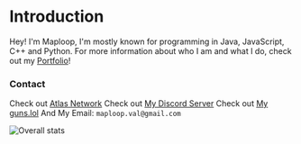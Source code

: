 # Introduction
Hey! I'm Maploop, I'm mostly known for programming in Java, JavaScript, C++ and Python.
For more information about who I am and what I do, check out my [Portfolio](https://maploop.github.io/)!

### Contact
Check out [Atlas Network](https://discord.gg/paper)
Check out [My Discord Server](https://discord.gg/xSPuekddJ6)
Check out [My guns.lol](https://guns.lol/maploop)
And My Email: `maploop.val@gmail.com`

![Overall stats](https://github-readme-stats.vercel.app/api?username=maploop&theme=cobalt&show_icons=true&count_private=true)
